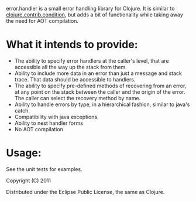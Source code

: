 error.handler is a small error handling library for Clojure.  It is similar to [clojure.contrib.condition](http://richhickey.github.com/clojure-contrib/condition-api.html), but adds a bit of functionality while taking away the need for AOT compilation.

What it intends to provide:
===========================

* The ability to specify error handlers at the caller's level, that 
are accessible all the way up the stack from them. 
* Ability to include more data in an error than just a message and 
stack trace.  That data should be accessible to handlers. 
* The ability to specify pre-defined methods of recovering from an 
error, at any point on the stack between the caller and the origin of 
the error.  The caller can select the recovery method by name. 
* Ability to handle errors by type, in a hierarchical fashion, similar 
to java's catch. 
* Compatibility with java exceptions. 
* Ability to nest handler forms 
* No AOT compilation 

Usage:
======

See the unit tests for examples.

Copyright (C) 2011

Distributed under the Eclipse Public License, the same as Clojure.
